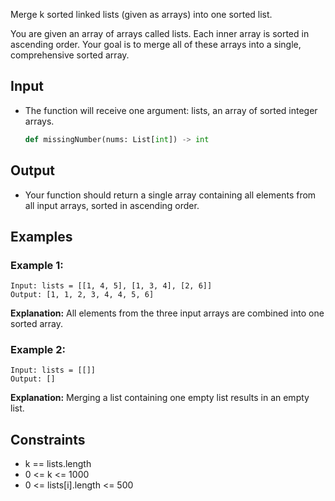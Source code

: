 Merge k sorted linked lists (given as arrays) into one sorted list.

You are given an array of arrays called lists. Each inner array is sorted in ascending order. Your goal is to merge all of these arrays into a single, comprehensive sorted array.

## Input

* The function will receive one argument: lists, an array of sorted integer arrays.

  ```python
  def missingNumber(nums: List[int]) -> int
  ```

## Output

* Your function should return a single array containing all elements from all input arrays, sorted in ascending order.

## Examples

### Example 1:

```text
Input: lists = [[1, 4, 5], [1, 3, 4], [2, 6]]
Output: [1, 1, 2, 3, 4, 4, 5, 6]
```

**Explanation:**
All elements from the three input arrays are combined into one sorted array.

### Example 2:

```text
Input: lists = [[]]
Output: []
```

**Explanation:**
Merging a list containing one empty list results in an empty list.

## Constraints

* k == lists.length
* 0 <= k <= 1000
* 0 <= lists[i].length <= 500